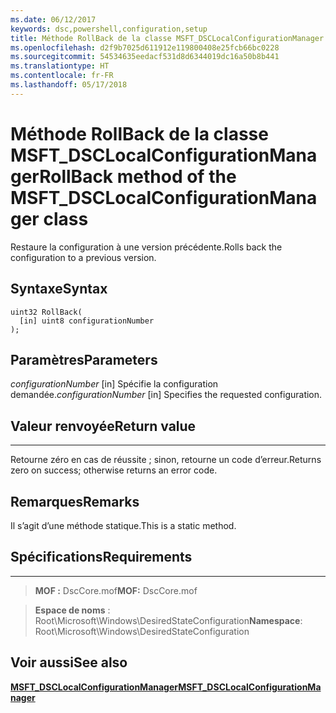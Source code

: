 ```yaml
---
ms.date: 06/12/2017
keywords: dsc,powershell,configuration,setup
title: Méthode RollBack de la classe MSFT_DSCLocalConfigurationManager
ms.openlocfilehash: d2f9b7025d611912e119800408e25fcb66bc0228
ms.sourcegitcommit: 54534635eedacf531d8d6344019dc16a50b8b441
ms.translationtype: HT
ms.contentlocale: fr-FR
ms.lasthandoff: 05/17/2018
---
```

# <a name="rollback-method-of-the-msftdsclocalconfigurationmanager-class"></a><span data-ttu-id="b35e3-103">Méthode RollBack de la classe MSFT_DSCLocalConfigurationManager</span><span class="sxs-lookup"><span data-stu-id="b35e3-103">RollBack method of the MSFT_DSCLocalConfigurationManager class</span></span>

<span data-ttu-id="b35e3-104">Restaure la configuration à une version précédente.</span><span class="sxs-lookup"><span data-stu-id="b35e3-104">Rolls back the configuration to a previous version.</span></span>

<a name="syntax"></a><span data-ttu-id="b35e3-105">Syntaxe</span><span class="sxs-lookup"><span data-stu-id="b35e3-105">Syntax</span></span>
------

```mof
uint32 RollBack(
  [in] uint8 configurationNumber
);
```

<a name="parameters"></a><span data-ttu-id="b35e3-106">Paramètres</span><span class="sxs-lookup"><span data-stu-id="b35e3-106">Parameters</span></span>
----------

<span data-ttu-id="b35e3-107">*configurationNumber* \[in\] Spécifie la configuration demandée.</span><span class="sxs-lookup"><span data-stu-id="b35e3-107">*configurationNumber* \[in\] Specifies the requested configuration.</span></span>

## <a name="return-value"></a><span data-ttu-id="b35e3-108">Valeur renvoyée</span><span class="sxs-lookup"><span data-stu-id="b35e3-108">Return value</span></span>
------------

<span data-ttu-id="b35e3-109">Retourne zéro en cas de réussite ; sinon, retourne un code d’erreur.</span><span class="sxs-lookup"><span data-stu-id="b35e3-109">Returns zero on success; otherwise returns an error code.</span></span>

## <a name="remarks"></a><span data-ttu-id="b35e3-110">Remarques</span><span class="sxs-lookup"><span data-stu-id="b35e3-110">Remarks</span></span>

<span data-ttu-id="b35e3-111">Il s’agit d’une méthode statique.</span><span class="sxs-lookup"><span data-stu-id="b35e3-111">This is a static method.</span></span>

## <a name="requirements"></a><span data-ttu-id="b35e3-112">Spécifications</span><span class="sxs-lookup"><span data-stu-id="b35e3-112">Requirements</span></span>
------------
><span data-ttu-id="b35e3-113">**MOF :** DscCore.mof</span><span class="sxs-lookup"><span data-stu-id="b35e3-113">**MOF:** DscCore.mof</span></span>

><span data-ttu-id="b35e3-114">**Espace de noms** : Root\Microsoft\Windows\DesiredStateConfiguration</span><span class="sxs-lookup"><span data-stu-id="b35e3-114">**Namespace**: Root\Microsoft\Windows\DesiredStateConfiguration</span></span>


## <a name="see-also"></a><span data-ttu-id="b35e3-115">Voir aussi</span><span class="sxs-lookup"><span data-stu-id="b35e3-115">See also</span></span>


[<span data-ttu-id="b35e3-116">**MSFT_DSCLocalConfigurationManager**</span><span class="sxs-lookup"><span data-stu-id="b35e3-116">**MSFT_DSCLocalConfigurationManager**</span></span>](msft-dsclocalconfigurationmanager.md)